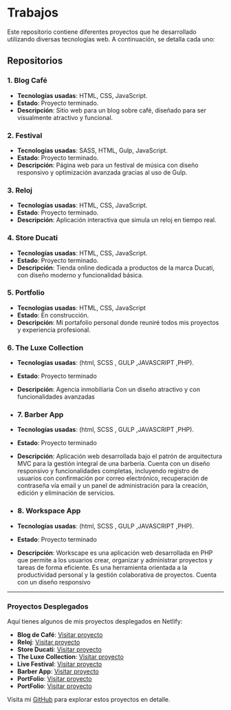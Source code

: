 # Trabajos

Este repositorio contiene diferentes proyectos que he desarrollado utilizando diversas tecnologías web. A continuación, se detalla cada uno:

## Repositorios

### 1. Blog Café
- **Tecnologías usadas**: HTML, CSS, JavaScript.
- **Estado**: Proyecto terminado.
- **Descripción**: Sitio web para un blog sobre café, diseñado para ser visualmente atractivo y funcional.

### 2. Festival
- **Tecnologías usadas**: SASS, HTML, Gulp, JavaScript.
- **Estado**: Proyecto terminado.
- **Descripción**: Página web para un festival de música con diseño responsivo y optimización avanzada gracias al uso de Gulp.

### 3. Reloj
- **Tecnologías usadas**: HTML, CSS, JavaScript.
- **Estado**: Proyecto terminado.
- **Descripción**: Aplicación interactiva que simula un reloj en tiempo real.

### 4. Store Ducati
- **Tecnologías usadas**: HTML, CSS, JavaScript.
- **Estado**: Proyecto terminado.
- **Descripción**: Tienda online dedicada a productos de la marca Ducati, con diseño moderno y funcionalidad básica.

### 5. Portfolio
- **Tecnologías usadas**: HTML, CSS, JavaScript
- **Estado**: En construcción.
- **Descripción**: Mi portafolio personal donde reuniré todos mis proyectos y experiencia profesional.

### 6. The Luxe Collection
- **Tecnologías usadas**: (html, SCSS , GULP ,JAVASCRIPT ,PHP).
- **Estado**: Proyecto terminado
- **Descripción**: Agencia inmobiliaria Con un diseño atractivo y con funcionalidades avanzadas

- ### 7. Barber App
- **Tecnologías usadas**: (html, SCSS , GULP ,JAVASCRIPT ,PHP).
- **Estado**: Proyecto terminado
- **Descripción**: Aplicación web desarrollada bajo el patrón de arquitectura MVC para la gestión integral de una barbería. Cuenta con un diseño responsivo y funcionalidades completas, incluyendo registro de usuarios con confirmación por correo electrónico, recuperación de contraseña vía email y un panel de administración para la creación, edición y eliminación de servicios.

- ### 8. Workspace App
- **Tecnologías usadas**: (html, SCSS , GULP ,JAVASCRIPT ,PHP).
- **Estado**: Proyecto terminado
- **Descripción**: Workscape es una aplicación web desarrollada en PHP que permite a los usuarios crear, organizar y administrar proyectos y tareas de forma eficiente. Es una herramienta orientada a la productividad personal y la gestión colaborativa de proyectos. Cuenta con un diseño responsivo

---
### Proyectos Desplegados

Aquí tienes algunos de mis proyectos desplegados en Netlify:

- **Blog de Café**: [Visitar proyecto](https://dainty-begonia-49c71f.netlify.app/)
- **Reloj**: [Visitar proyecto](https://67d1bf6d2253662414d7bea0--inquisitive-gelato-e9ba2f.netlify.app/)
- **Store Ducati**: [Visitar proyecto](https://67d1ca828dc32a0008324055--storeducati.netlify.app/)
- **The Luxe Collection**: [Visitar proyecto](http://proyectospedro.42web.io/The_Luxe_Collection/index.php)
- **Live Festival**: [Visitar proyecto](https://dazzling-biscochitos-43b6ba.netlify.app)
- **Barber App**: [Visitar proyecto](https://proyectospedro.42web.io/AppSalon_php/public/)
- **PortFolio**: [Visitar proyecto](https://pedrocaaveiro.netlify.app/)
- **PortFolio**: [Visitar proyecto](https://proyectospedro.42web.io/Workscape/public/)


Visita mi [GitHub](https://github.com/PedroCaaveiro/Trabajos) para explorar estos proyectos en detalle.
